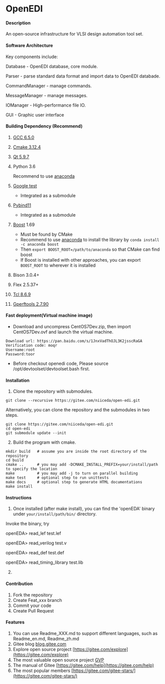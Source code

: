 # OpenEDI

#### Description
An open-source infrastructure for VLSI design automation tool set.  

#### Software Architecture
Key components include:

Database - OpenEDI database, core module.

Parser - parse standard data format and import data to OpenEDI databade.

CommandManager - manage commands.

MessageManager - manage messages.

IOManager - High-performance file IO.

GUI - Graphic user interface

#### Building Dependency (Recommend)

1. [GCC 6.5.0](http://ftp.tsukuba.wide.ad.jp/software/gcc/releases/gcc-6.5.0/gcc-6.5.0.tar.gz)

2. [Cmake 3.12.4](https://cmake.org/files/v3.12/cmake-3.12.4-Linux-x86_64.tar.gz)

3. [Qt 5.9.7](http://download.qt.io/archive/qt/5.9/5.9.7/qt-opensource-linux-x64-5.9.7.run)

4. Python 3.6

   Recommend to use [anaconda](https://mirrors.tuna.tsinghua.edu.cn/anaconda/archive/Anaconda3-5.2.0-Linux-x86_64.sh)

5. [Google test](https://gitee.com/mirrors/googletest)

   - Integrated as a submodule

6. [Pybind11](https://gitee.com/mirrors/pybind11)

   - Integrated as a submodule

7. [Boost](https://www.boost.org) 1.69

   - Must be found by CMake
   - Recommend to use [anaconda](https://anaconda.org) to install the library by `conda install -c anaconda boost`
   - Then `export BOOST_ROOT=/path/to/anaconda` so that CMake can find boost
   - If Boost is installed with other approaches, you can export `BOOST_ROOT` to wherever it is installed

8. Bison 3.0.4+

9. Flex 2.5.37+

10. [Tcl 8.6.9](https://downloads.sourceforge.net/tcl/tcl8.6.9-src.tar.gz)

11. [Gperftools 2.7.90](https://github.com/gperftools/gperftools/releases/download/gperftools-2.7.90/gperftools-2.7.90.tar.gz)

#### Fast deployment(Virtual machine image)

- Download and uncompress CentOS7Dev.zip, then import CentOS7Dev.ovf and launch the virtual machine.

```
Download url: https://pan.baidu.com/s/1JnxVadThOJL3K2jsscRaGA
Verification code: moqr
Username:root
Password:toor
```

- Before checkout openedi code, Please source /opt/devtoolset/devtoolset.bash first.

#### Installation

1.  Clone the repository with submodules.
~~~~~~~~~~~~~~~~~~~~~
git clone --recursive https://gitee.com/niiceda/open-edi.git
~~~~~~~~~~~~~~~~~~~~~
Alternatively, you can clone the repository and the submodules in two steps.
~~~~~~~~~~~~~~~~~~~~~
git clone https://gitee.com/niiceda/open-edi.git
cd open-edi
git submodule update --init
~~~~~~~~~~~~~~~~~~~~~

2.  Build the program with cmake.
~~~~~~~~~~~~~~~~~~~~~
mkdir build   # assume you are inside the root directory of the repository
cd build
cmake ..      # you may add -DCMAKE_INSTALL_PREFIX=your/install/path to specify the location
make          # you may add -j to turn on parallel building
make test     # optional step to run unittests
make docs     # optional step to generate HTML documentations
make install
~~~~~~~~~~~~~~~~~~~~~

#### Instructions

1.  Once installed (after make install), you can find the 'openEDA' binary under `your/install/path/bin/` directory.

Invoke the binary, try

openEDA> read_lef test.lef

openEDA> read_verilog test.v

openEDA> read_def test.def

openEDA> read_timing_library test.lib

2. 

#### Contribution

1.  Fork the repository
2.  Create Feat_xxx branch
3.  Commit your code
4.  Create Pull Request


#### Features

1.  You can use Readme\_XXX.md to support different languages, such as Readme\_en.md, Readme\_zh.md
2.  Gitee blog [blog.gitee.com](https://blog.gitee.com)
3.  Explore open source project [https://gitee.com/explore](https://gitee.com/explore)
4.  The most valuable open source project [GVP](https://gitee.com/gvp)
5.  The manual of Gitee [https://gitee.com/help](https://gitee.com/help)
6.  The most popular members  [https://gitee.com/gitee-stars/](https://gitee.com/gitee-stars/)
